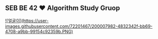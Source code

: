 ## SEB BE 42 ❤ Algorithm Study Gruop

<a href="https://ddorimeo.tistory.com/">
![얼굴이](https://user-images.githubusercontent.com/72201467/200007982-4832342f-bb69-4708-a9bb-99154c92359b.PNG)
</a>
